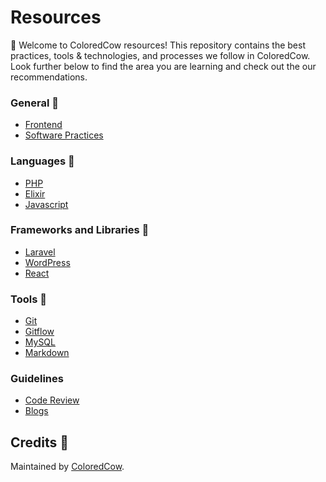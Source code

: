 # Resources
:wave: Welcome to ColoredCow resources! This repository contains the best practices, tools & technologies, and processes we follow in ColoredCow. Look further below to find the area you are learning and check out the our recommendations.


### General :star2:

- [Frontend](frontend/)
- [Software Practices](software-practices/)

### Languages :ice_cream:

- [PHP](php/)
- [Elixir](elixir/)
- [Javascript](javascript/)

### Frameworks and Libraries :rocket:

- [Laravel](laravel/)
- [WordPress](wordpress/)
- [React](react/)

### Tools :nut_and_bolt:

- [Git](git/)
- [Gitflow](git/gitflow/)
- [MySQL](mysql/)
- [Markdown](git/MARKDOWN.md)

### Guidelines

- [Code Review](guidelines/code-review#guidelines-for-conducting-code-review)
- [Blogs](guidelines/blog#guidelines-for-writing-blogs)

## Credits :raised_hands:

Maintained by [ColoredCow](https://coloredcow.com).
